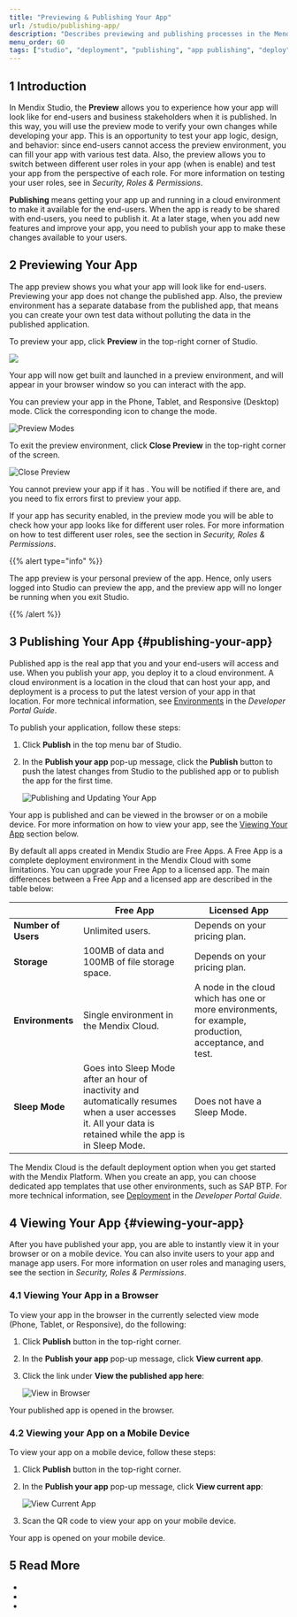 ```yaml
---
title: "Previewing & Publishing Your App"
url: /studio/publishing-app/
description: "Describes previewing and publishing processes in the Mendix Studio."
menu_order: 60
tags: ["studio", "deployment", "publishing", "app publishing", "deploy", "deploying", "publish", "preview"]
---
```


## 1 Introduction

In Mendix Studio, the **Preview** allows you to experience how your app will look like for end-users and business stakeholders when it is published. In this way, you will use the preview mode to verify your own changes while developing your app. This is an opportunity to test your app logic, design, and behavior: since end-users cannot access the preview environment, you can fill your app with various test data. Also, the preview allows you to switch between different user roles in your app (when  is enable) and test your app from the perspective of each role. For more information on testing your user roles, see  in *Security, Roles & Permissions*.

**Publishing** means getting your app up and running in a cloud environment to make it available for the end-users. When the app is ready to be shared with end-users, you need to publish it. At a later stage, when you add new features and improve your app, you need to publish your app to make these changes available to your users.  

## 2 Previewing Your App

The app preview shows you what your app will look like for end-users. Previewing your app does not change the published app. Also, the preview environment has a separate database from the published app, that means you can create your own test data without polluting the data in the published application.

To preview your app, click **Preview** in the top-right corner of Studio. 

![](/attachments/studio/publishing-app/preview.jpg)

Your app will now get built and launched in a preview environment, and will appear in your browser window so you can interact with the app.

You can preview your app in the Phone, Tablet, and Responsive (Desktop) mode. Click the corresponding icon to change the mode.

![Preview Modes](/attachments/studio/publishing-app/preview-modes.jpg)

To exit the preview environment, click **Close Preview** in the top-right corner of the screen.

![Close Preview](/attachments/studio/publishing-app/close-preview.jpg)

You cannot preview your app if it has . You will be notified if there are, and you need to fix errors first to preview your app.

If your app has security enabled, in the preview mode you will be able to check how your app looks like for different user roles. For more information on how to test different user roles, see the  section in *Security, Roles & Permissions*. 

{{% alert type="info" %}}

The app preview is your personal preview of the app. Hence, only users logged into Studio can preview the app, and the preview app will no longer be running when you exit Studio.  

{{% /alert %}}

## 3 Publishing Your App {#publishing-your-app}

Published app is the real app that you and your end-users will access and use. When you publish your app, you deploy it to a cloud environment. A cloud environment is a location in the cloud that can host your app, and deployment is a process to put the latest version of your app in that location. For more technical information, see [Environments](/developerportal/deploy/environments/) in the *Developer Portal Guide*.

To publish your application, follow these steps:

1. Click **Publish** in the top menu bar of Studio. 
2.  In the **Publish your app** pop-up message, click the **Publish** button to push the latest changes from Studio to the published app or to publish the app for the first time. 

    ![Publishing and Updating Your App](/attachments/studio/publishing-app/publish-button.jpg)

Your app is published and can be viewed in the browser or on a mobile device. For more information on how to view your app, see the [Viewing Your App](#viewing-your-app) section below.

By default all apps created in Mendix Studio are Free Apps. A Free App is a complete deployment environment in the Mendix Cloud with some limitations. You can upgrade your Free App to a licensed app. The main differences between a Free App and a licensed app are described in the table below: 

|                     | Free App                                                     | Licensed App                                                 |
| ------------------- | ------------------------------------------------------------ | ------------------------------------------------------------ |
| **Number of Users** | Unlimited users.                                             | Depends on your pricing plan.                                |
| **Storage**         | 100MB of data and 100MB of file storage space.               | Depends on your pricing plan.                                |
| **Environments**    | Single environment in the Mendix Cloud.                      | A node in the cloud which has one or more environments, for example, production, acceptance, and test. |
| **Sleep Mode**      | Goes into Sleep Mode after an hour of inactivity and automatically resumes when a user accesses it. All your data is retained while the app is in Sleep Mode. | Does not have a Sleep Mode.                                  |

The Mendix Cloud is the default deployment option when you get started with the Mendix Platform. When you create an app, you can choose dedicated app templates that use other environments, such as SAP BTP. For more technical information, see [Deployment](/developerportal/deploy/) in the *Developer Portal Guide*.

## 4 Viewing Your App {#viewing-your-app}

After you have published your app, you are able to instantly view it in your browser or on a mobile device. You can also invite users to your app and manage app users. For more information on user roles and managing users, see the  section in *Security, Roles & Permissions*. 

### 4.1 Viewing Your App in a Browser 

To view your app in the browser in the currently selected view mode (Phone, Tablet, or Responsive), do the following:

1. Click **Publish** button in the top-right corner.
2. In the **Publish your app** pop-up message, click **View current app**.
3. Click the link under **View the published app here**:

    ![View in Browser](/attachments/studio/publishing-app/view-in-browser.jpg)

Your published app is opened in the browser.

### 4.2 Viewing your App on a Mobile Device

To view your app on a mobile device, follow these steps:

1.  Click **Publish** button in the top-right corner.

2. In the **Publish your app** pop-up message, click **View current app**:

    ![View Current App](/attachments/studio/publishing-app/view-current-app.jpg)

3. Scan the QR code to view your app on your mobile device.


Your app is opened on your mobile device.

## 5 Read More

* 
* 
* 
